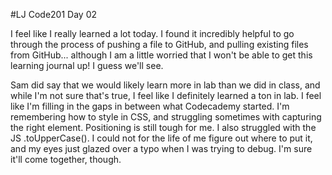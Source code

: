 #LJ Code201 Day 02

I feel like I really learned a lot today. I found it incredibly helpful to go through the process of pushing a file to GitHub, and pulling existing files from GitHub... although I am a little worried that I won't be able to get this learning journal up! I guess we'll see.

Sam did say that we would likely learn more in lab than we did in class, and while I'm not sure that's true, I feel like I definitely learned a ton in lab. I feel like I'm filling in the gaps in between what Codecademy started. I'm remembering how to style in CSS, and struggling sometimes with capturing the right element. Positioning is still tough for me. I also struggled with the JS .toUpperCase(). I could not for the life of me figure out where to put it, and my eyes just glazed over a typo when I was trying to debug. I'm sure it'll come together, though.
